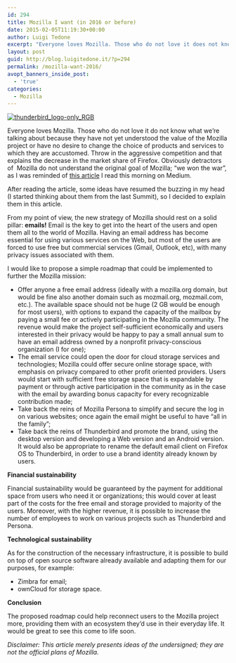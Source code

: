 ```yaml
---
id: 294
title: Mozilla I want (in 2016 or before)
date: 2015-02-05T11:19:30+00:00
author: Luigi Tedone
excerpt: "Everyone loves Mozilla. Those who do not love it does not know what we're talking about; have not yet understood the value of the Mozilla project or have no desire to change the choice of products and services to which they are accustomed. Throw in the aggressive competition and that explains the decrease in the market share of Firefox. Obviously detractors Mozilla do not understand the original goal of Mozilla; we won the war..."
layout: post
guid: http://blog.luigitedone.it/?p=294
permalink: /mozilla-want-2016/
avopt_banners_inside_post:
  - 'true'
categories:
  - Mozilla
---
```

[<img loading="lazy" class="aligncenter size-full wp-image-301" src="/wp-content/uploads/2015/02/thunderbird_logo-only_RGB.png?resize=750%2C750" alt="thunderbird_logo-only_RGB" width="750" height="750" srcset="/wp-content/uploads/2015/02/thunderbird_logo-only_RGB.png?w=1500 1500w, /wp-content/uploads/2015/02/thunderbird_logo-only_RGB.png?resize=150%2C150 150w, /wp-content/uploads/2015/02/thunderbird_logo-only_RGB.png?resize=300%2C300 300w, /wp-content/uploads/2015/02/thunderbird_logo-only_RGB.png?resize=1024%2C1024 1024w" sizes="(max-width: 750px) 100vw, 750px" data-recalc-dims="1" />](/wp-content/uploads/2015/02/thunderbird_logo-only_RGB.png)

Everyone loves Mozilla. Those who do not love it do not know what we&#8217;re talking about because they have not yet understood the value of the Mozilla project or have no desire to change the choice of products and services to which they are accustomed. Throw in the aggressive competition and that explains the decrease in the market share of Firefox. Obviously detractors of  Mozilla do not understand the original goal of Mozilla; &#8220;we won the war&#8221;, as I was reminded of [this article](https://medium.com/@trog/forgetting-firefox-c04dba853263) I read this morning on Medium.

After reading the article, some ideas have resumed the buzzing in my head (I started thinking about them from the last Summit), so I decided to explain them in this article.

From my point of view, the new strategy of Mozilla should rest on a solid pillar: **emails!** Email is the key to get into the heart of the users and open them all to the world of Mozilla. Having an email address has become essential for using various services on the Web, but most of the users are forced to use free but commercial services (Gmail, Outlook, etc), with many privacy issues associated with them.

I would like to propose a simple roadmap that could be implemented to further the Mozilla mission:

  * Offer anyone a free email address (ideally with a mozilla.org domain, but would be fine also another domain such as mozmail.org, mozmail.com, etc.). The available space should not be huge (2 GB would be enough for most users), with options to expand the capacity of the mailbox by paying a small fee or actively participating in the Mozilla community. The revenue would make the project self-sufficient economically and users interested in their privacy would be happy to pay a small annual sum to have an email address owned by a nonprofit privacy-conscious organization (I for one);
  * The email service could open the door for cloud storage services and technologies; Mozilla could offer secure online storage space, with emphasis on privacy compared to other profit oriented providers. Users would start with sufficient free storage space that is expandable by payment or through active participation in the community as in the case with the email by awarding bonus capacity for every recognizable contribution made;
  * Take back the reins of Mozilla Persona to simplify and secure the log in on various websites; once again the email might be useful to have &#8220;all in the family&#8221;;
  * Take back the reins of Thunderbird and promote the brand, using the desktop version and developing a Web version and an Android version. It would also be appropriate to rename the default email client on Firefox OS to Thunderbird, in order to use a brand identity already known by users.

**Financial sustainability**

Financial sustainability would be guaranteed by the payment for additional space from users who need it or organizations; this would cover at least part of the costs for the free email and storage provided to majority of the users. Moreover, with the higher revenue, it is possible to increase the number of employees to work on various projects such as Thunderbird and Persona.

**Technological sustainability**

As for the construction of the necessary infrastructure, it is possible to build on top of open source software already available and adapting them for our purposes, for example:

  * Zimbra for email;
  * ownCloud for storage space.

**Conclusion**

The proposed roadmap could help reconnect users to the Mozilla project more, providing them with an ecosystem they&#8217;d use in their everyday life. It would be great to see this come to life soon.

_Disclaimer: This article merely presents ideas of the undersigned; they are not the official plans of Mozilla._

&nbsp;